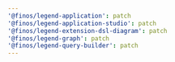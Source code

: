 ```yaml
---
'@finos/legend-application': patch
'@finos/legend-application-studio': patch
'@finos/legend-extension-dsl-diagram': patch
'@finos/legend-graph': patch
'@finos/legend-query-builder': patch
---
```

